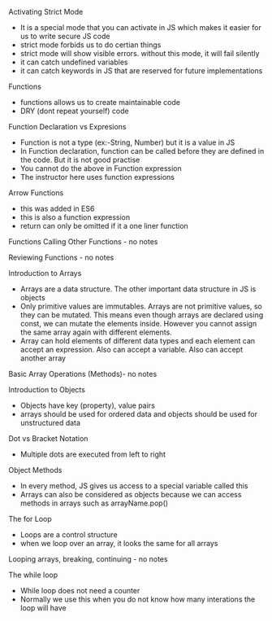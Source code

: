 Activating Strict Mode
- It is a special mode that you can activate in JS which makes it easier for us to write secure JS code
- strict mode forbids us to do certian things
- strict mode will show visible errors. without this mode, it will fail silently
- it can catch undefined variables
- it can catch keywords in JS that are reserved for future implementations

Functions
- functions allows us to create maintainable code
- DRY (dont repeat yourself) code

Function Declaration vs Expresions
- Function is not a type (ex:-String, Number) but it is a value in JS
- In Function declaration, function can be called before they are defined in the code. But it is not good practise
- You cannot do the above in Function expression
- The instructor here uses function expressions

Arrow Functions
- this was added in ES6
- this is also a function expression
- return can only be omitted if it a one liner function

Functions Calling Other Functions - no notes

Reviewing Functions - no notes

Introduction to Arrays
- Arrays are a data structure. The other important data structure in JS is objects
- Only primitive values are immutables. Arrays are not primitive values, so they can be mutated. This means even though arrays are declared using const, we can mutate the elements inside. However you cannot assign the same array again with different elements.
- Array can hold elements of different data types and each element can accept an expression. Also can accept a variable. Also can accept another array

Basic Array Operations (Methods)- no notes

Introduction to Objects
- Objects have key (property), value pairs
- arrays should be used for ordered data and objects should be used for unstructured data

Dot vs Bracket Notation
- Multiple dots are executed from left to right

Object Methods
- In every method, JS gives us access to a special variable called this
- Arrays can also be considered as objects because we can access methods in arrays such as arrayName.pop()

The for Loop
- Loops are a control structure
- when we loop over an array, it looks the same for all arrays

Looping arrays, breaking, continuing - no notes

The while loop
- While loop does not need a counter
- Normally we use this when you do not know how many interations the loop will have
